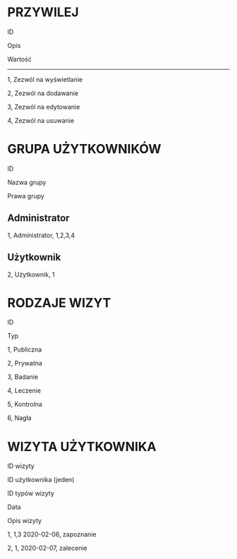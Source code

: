 PRZYWILEJ
=

ID

Opis

Wartość

---

1, Zezwól na wyświetlanie

2, Zezwól na dodawanie

3, Zezwól na edytowanie

4, Zezwól na usuwanie

GRUPA UŻYTKOWNIKÓW
=

ID

Nazwa grupy

Prawa grupy

Administrator
-

1, Administrator, 1,2,3,4

Użytkownik
-

2, Użytkownik, 1

RODZAJE WIZYT
=

ID

Typ

1, Publiczna

2, Prywatna

3, Badanie

4, Leczenie

5, Kontrolna

6, Nagła


WIZYTA UŻYTKOWNIKA
=

ID wizyty

ID użytkownika (jeden)

ID typów wizyty

Data

Opis wizyty

1, 1,3 2020-02-06, zapoznanie

2, 1, 2020-02-07, zalecenie